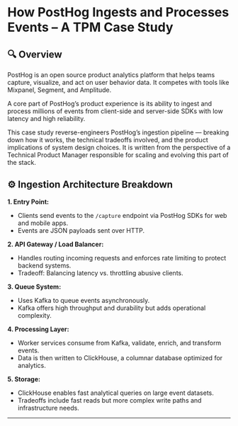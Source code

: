 # How PostHog Ingests and Processes Events – A TPM Case Study

## 🔍 Overview

PostHog is an open source product analytics platform that helps teams capture, visualize, and act on user behavior data. It competes with tools like Mixpanel, Segment, and Amplitude.

A core part of PostHog’s product experience is its ability to ingest and process millions of events from client-side and server-side SDKs with low latency and high reliability.

This case study reverse-engineers PostHog’s ingestion pipeline — breaking down how it works, the technical tradeoffs involved, and the product implications of system design choices. It is written from the perspective of a Technical Product Manager responsible for scaling and evolving this part of the stack.

## ⚙️ Ingestion Architecture Breakdown

**1. Entry Point:**  
- Clients send events to the `/capture` endpoint via PostHog SDKs for web and mobile apps.  
- Events are JSON payloads sent over HTTP.

**2. API Gateway / Load Balancer:**  
- Handles routing incoming requests and enforces rate limiting to protect backend systems.  
- Tradeoff: Balancing latency vs. throttling abusive clients.

**3. Queue System:**  
- Uses Kafka to queue events asynchronously.  
- Kafka offers high throughput and durability but adds operational complexity.

**4. Processing Layer:**  
- Worker services consume from Kafka, validate, enrich, and transform events.  
- Data is then written to ClickHouse, a columnar database optimized for analytics.

**5. Storage:**  
- ClickHouse enables fast analytical queries on large event datasets.  
- Tradeoffs include fast reads but more complex write paths and infrastructure needs.

---
